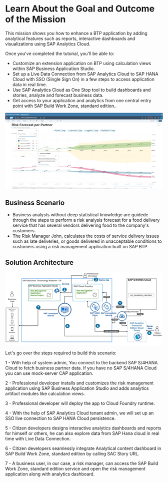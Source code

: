# Learn About the Goal and Outcome of the Mission

This mission shows you how to enhance a BTP application by adding analytical features such as reports, interactive dashboards and visualizations using SAP Analytics Cloud.

Once you've completed the tutorial, you'll be able to:
*	Customize an extension application on BTP using calculation views within SAP Business Application Studio.
*	Set up a Live Data Connection from SAP Analytics Cloud to SAP HANA Cloud with SSO (Single Sign On) in a few steps to access application data in real time.
*	Use SAP Analytics Cloud as One Stop tool to build dashboards and stories, analyze and forecast business data.
*	Get access to your application and analytics from one central entry point with SAP Build Work Zone, standard edition..

![Scenario Overview](scenario-overview.jpg)

## Business Scenario

* Business analysts without deep statistical knowledge are guidede through the steps to perform a risk analysis forecast for a food delivery service that has several vendors delivering food to the company's customers.
* The Risk Manager John, calculates the costs of service delivery issues such as late deliveries, or goods delivered in unacceptable conditions to customers
using a risk management application built on SAP BTP.

## Solution Architecture

 ![Solution Architecture](solution-architecture.jpg)

Let's go over the steps required to build this scenario:

1 - With help of system admin, You connect to the backend SAP S/4HANA Cloud to fetch business partner data. If you have no SAP S/4HANA Cloud you can use mock-server CAP application.

2 - Professional developer installs and customizes the risk management application using SAP Business Application Studio and adds analytics artifact modules like calculation views.

3 - Professional developer will deploy the app to Cloud Foundry runtime.

4 - With the help of SAP Analytics Cloud tenant admin, we will set up an SSO live connection to SAP HANA Cloud persistence.

5 - Citizen developers designs interactive analytics dashboards and reports for himself or others, he can also explore data from SAP Hana cloud in real time with Live Data Connection.

6 - Citizen developers seamlessly integrate Analytical content dashboard in SAP Build Work Zone, standard edition by calling SAC Story URL.

7 - A business user, in our case, a risk manager, can access the SAP Build Work Zone, standard edition service and open the risk management application along with analytics dashboard.
